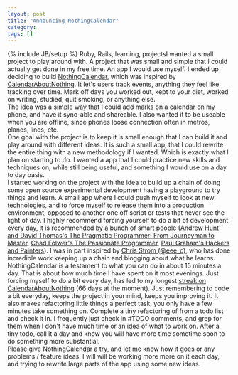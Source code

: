 ```yaml
---
layout: post
title: "Announcing NothingCalendar"
category:
tags: []
---
```

{% include JB/setup %}
Ruby, Rails, learning, projectsI wanted a small project to play around with. A project that was small and simple that I could actually get done in my free time. An app I would use myself. I ended up deciding to build [NothingCalendar](http://nothingcalendar.com), which was inspired by [CalendarAboutNothing](http://calendaraboutnothing.com). It let's users track events, anything they feel like tracking over time. Mark off days you worked out, kept to your diet, worked on writing, studied, quit smoking, or anything else.<br />The idea was a simple way that I could add marks on a calendar on my phone, and have it sync-able and shareable. I also wanted it to be useable when you are offline, since phones loose connection often in metros, planes, lines, etc.<br />One goal with the project is to keep it is small enough that I can build it and play around with different ideas. It is such a small app, that I could rewrite the entire thing with a new methodology if I wanted. Which is exactly what I plan on starting to do. I wanted a app that I could practice new skills and techniques on, while still being useful, and something I would use on a day to day basis.<br />I started working on the project with the idea to build up a chain of doing some open source experimental development having a playground to try things and learn. A small app where I could push myself to look at new technologies, and to force myself to release them into a production environment, opposed to another one off script or tests that never see the light of day. I highly recommend forcing yourself to do a bit of development every day, it is recommended by a bunch of smart people ([Andrew Hunt and David Thomas's The Pragmatic Programmer: From Journeyman to Master](http://pragprog.com/the-pragmatic-programmer), [Chad Folwer's The Passionate Programmer](http://www.amazon.com/Passionate-Programmer-Remarkable-Development-Pragmatic/dp/1934356344), [Paul Graham's Hackers and Painters](http://www.amazon.com/Hackers-Painters-Big-Ideas-Computer/dp/0596006624)). I was in part inspired by [Chris Strom (@eee_c)](http://twitter.com/#!/eee_c), who has done incredible work keeping up a chain and blogging about what he learns. <br />NothingCalendar is a testament to what you can do in about 15 minutes a day. That is about how much time I have spent on it most evenings. Just forcing myself to do a bit every day, has led to my longest [streak on CalendarAboutNothing](http://calendaraboutnothing.com/~danmayer) (66 days at the moment). Just remembering to code a bit everyday, keeps the project in your mind, keeps you improving it. It also makes refactoring little things a perfect task, you only have a few minutes take something on.  Complete a tiny refactoring of from a todo list and check it in. I frequently just check in #TODO comments, and grep for them when I don't have much time or an idea of what to work on. After a tiny todo, call it a day and know you will have more time sometime soon to do something more substantial. <br />Please give NothingCalendar a try, and let me know how it goes or any problems / feature ideas. I will will be working more more on it each day, and trying to rewrite large parts of the app using some new ideas.